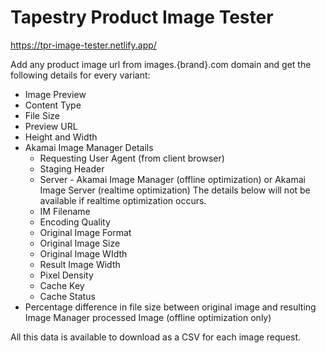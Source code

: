 # Tapestry Product Image Tester

https://tpr-image-tester.netlify.app/

Add any product image url from images.{brand}.com domain and get the following details for every variant:
- Image Preview
- Content Type
- File Size
- Preview URL
- Height and Width
- Akamai Image Manager Details
  - Requesting User Agent (from client browser)
  - Staging Header
  - Server - Akamai Image Manager (offline optimization) or Akamai Image Server (realtime optimization) The details below will not be available if realtime optimization occurs.
  - IM Filename
  - Encoding Quality
  - Original Image Format
  - Original Image Size
  - Original Image WIdth
  - Result Image Width
  - Pixel Density
  - Cache Key
  - Cache Status
- Percentage difference in file size between original image and resulting Image Manager processed Image (offline optimization only)

All this data is available to download as a CSV for each image request.
